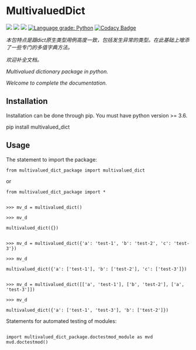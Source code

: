 # MultivaluedDict

<img src="https://scrutinizer-ci.com/g/fsssosei/MultivaluedDict/badges/quality-score.png?b=master" /> <img src="https://scrutinizer-ci.com/g/fsssosei/MultivaluedDict/badges/build.png?b=master" /> <img src="https://scrutinizer-ci.com/g/fsssosei/MultivaluedDict/badges/code-intelligence.svg?b=master" /> [![Language grade: Python](https://img.shields.io/lgtm/grade/python/g/fsssosei/MultivaluedDict.svg?logo=lgtm&logoWidth=18)](https://lgtm.com/projects/g/fsssosei/MultivaluedDict/context:python) [![Codacy Badge](https://api.codacy.com/project/badge/Grade/a486aacc36da4dea8016136bd0f52d5f)](https://www.codacy.com/app/fsssosei/MultivaluedDict?utm_source=github.com&amp;utm_medium=referral&amp;utm_content=fsssosei/MultivaluedDict&amp;utm_campaign=Badge_Grade)

*本包特点是跟dict原生类型用例高度一致，包括发生异常的类型。在此基础上增添了一些专门的多值字典方法。*

*欢迎补全文档。*

*Multivalued dictionary package in python.* 

*Welcome to complete the documentation.*

## Installation

Installation can be done through pip. You must have python version >= 3.6.

pip install multivalued_dict

## Usage

The statement to import the package:

<pre><code>from multivalued_dict_package import multivalued_dict</code></pre>

or

<pre><code>from multivalued_dict_package import *</code></pre>


<pre><code>
>>> mv_d = multivalued_dict()

>>> mv_d

multivalued_dict({})


>>> mv_d = multivalued_dict({'a': 'test-1', 'b': 'test-2', 'c': 'test-3'})

>>> mv_d

multivalued_dict({'a': ['test-1'], 'b': ['test-2'], 'c': ['test-3']})


>>> mv_d = multivalued_dict([['a', 'test-1'], ['b', 'test-2'], ['a', 'test-3']])

>>> mv_d

multivalued_dict({'a': ['test-1', 'test-3'], 'b': ['test-2']})
</code></pre>


Statements for automated testing of modules:

<pre><code>
import multivalued_dict_package.doctestmod_module as mvd
mvd.doctestmod()
</code></pre>
